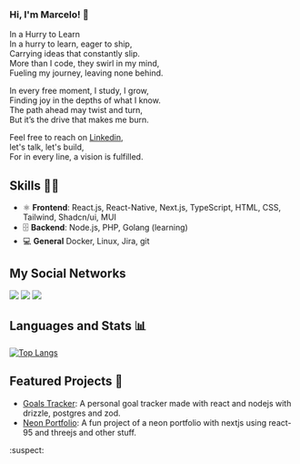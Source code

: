 ### Hi, I'm Marcelo! 👋

In a Hurry to Learn  
In a hurry to learn, eager to ship,  
Carrying ideas that constantly slip.  
More than I code, they swirl in my mind,  
Fueling my journey, leaving none behind.  

In every free moment, I study, I grow,  
Finding joy in the depths of what I know.  
The path ahead may twist and turn,  
But it’s the drive that makes me burn.  

Feel free to reach on [Linkedin](https://www.linkedin.com/in/mararraes/),  
let's talk, let's build,  
For in every line, a vision is fulfilled.  

## Skills 👨‍💻
- ⚛️ **Frontend**: React.js, React-Native, Next.js, TypeScript, HTML, CSS, Tailwind, Shadcn/ui, MUI
- 🗄️ **Backend**: Node.js, PHP, Golang (learning)
- 💻 **General** Docker, Linux, Jira, git 

## My Social Networks
<div>
  <a href="https://www.linkedin.com/in/Marcelo-Arraes/" target="_blank"><img src="https://img.shields.io/badge/-LinkedIn-%230077B5?style=for-the-badge&logo=linkedin&logoColor=white" target="_blank"></a> 
  <a href="https://www.instagram.com/marcelo.arraess/" target="_blank"><img src="https://img.shields.io/badge/-Instagram-%23E4405F?style=for-the-badge&logo=instagram&logoColor=white" target="_blank"></a>
  <a href="https://github.com/MarceloArraes" target="_blank"><img src="https://img.shields.io/badge/github-%23121011.svg?style=for-the-badge&logo=github&logoColor=white" target="_blank"></a>
</div>

## Languages and Stats 📊

[![Top Langs](https://github-readme-stats.vercel.app/api/top-langs/?username=marceloarraes)](https://github.com/marceloarraes/github-readme-stats)

## Featured Projects 🚀
- [Goals Tracker](https://github.com/MarceloArraes/PersonalMetas): A personal goal tracker made with react and nodejs with drizzle, postgres and zod.
- [Neon Portfolio](https://github.com/MarceloArraes/MyNeonPortfolio): A fun project of a neon portfolio with nextjs using react-95 and threejs and other stuff.


:suspect:
